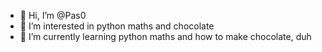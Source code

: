 - 👋 Hi, I’m @Pas0
- 👀 I’m interested in python maths and chocolate
- 🌱 I’m currently learning python maths and how to make chocolate, duh

<!---
Pas0/Pas0 is a ✨ special ✨ repository because its `README.md` (this file) appears on your GitHub profile.
You can click the Preview link to take a look at your changes.
--->
